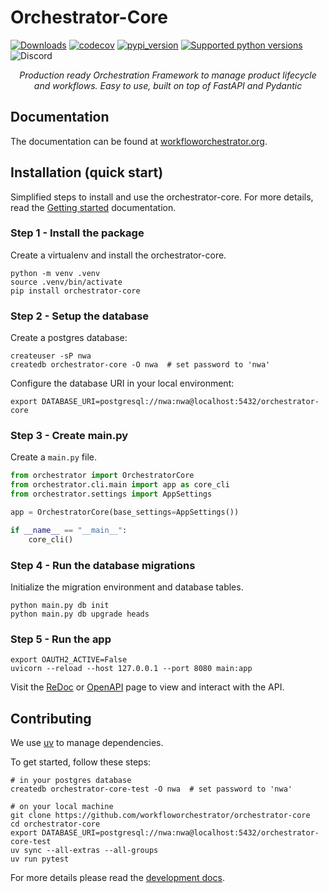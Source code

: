 # Orchestrator-Core

[![Downloads](https://pepy.tech/badge/orchestrator-core/month)](https://pepy.tech/project/orchestrator-core)
[![codecov](https://codecov.io/gh/workfloworchestrator/orchestrator-core/branch/main/graph/badge.svg?token=5ANQFI2DHS)](https://codecov.io/gh/workfloworchestrator/orchestrator-core)
[![pypi_version](https://img.shields.io/pypi/v/orchestrator-core?color=%2334D058&label=pypi%20package)](https://pypi.org/project/orchestrator-core)
[![Supported python versions](https://img.shields.io/pypi/pyversions/orchestrator-core.svg?color=%2334D058)](https://pypi.org/project/orchestrator-core)
![Discord](https://img.shields.io/discord/1295834294270558280?style=flat&logo=discord&label=discord&link=https%3A%2F%2Fdiscord.gg%fQkQn5ajFR)

<p style="text-align: center"><em>Production ready Orchestration Framework to manage product lifecycle and workflows. Easy to use, built on top of FastAPI and Pydantic</em></p>

## Documentation

The documentation can be found at [workfloworchestrator.org](https://workfloworchestrator.org/orchestrator-core/).

## Installation (quick start)

Simplified steps to install and use the orchestrator-core.
For more details, read the [Getting started](https://workfloworchestrator.org/orchestrator-core/getting-started/base/) documentation.

### Step 1 - Install the package

Create a virtualenv and install the orchestrator-core.

```shell
python -m venv .venv
source .venv/bin/activate
pip install orchestrator-core
```

### Step 2 - Setup the database

Create a postgres database:

```shell
createuser -sP nwa
createdb orchestrator-core -O nwa  # set password to 'nwa'
```

Configure the database URI in your local environment:

```
export DATABASE_URI=postgresql://nwa:nwa@localhost:5432/orchestrator-core
```

### Step 3 - Create main.py

Create a `main.py` file.

```python
from orchestrator import OrchestratorCore
from orchestrator.cli.main import app as core_cli
from orchestrator.settings import AppSettings

app = OrchestratorCore(base_settings=AppSettings())

if __name__ == "__main__":
    core_cli()
```

### Step 4 - Run the database migrations

Initialize the migration environment and database tables.

```shell
python main.py db init
python main.py db upgrade heads
```

### Step 5 - Run the app

```shell
export OAUTH2_ACTIVE=False
uvicorn --reload --host 127.0.0.1 --port 8080 main:app
```

Visit the [ReDoc](http://127.0.0.1:8080/api/redoc) or [OpenAPI](http://127.0.0.1:8080/api/docs) page to view and interact with the API.

## Contributing

We use [uv](https://docs.astral.sh/uv/getting-started/installation/) to manage dependencies.

To get started, follow these steps:

```shell
# in your postgres database
createdb orchestrator-core-test -O nwa  # set password to 'nwa'

# on your local machine
git clone https://github.com/workfloworchestrator/orchestrator-core
cd orchestrator-core
export DATABASE_URI=postgresql://nwa:nwa@localhost:5432/orchestrator-core-test
uv sync --all-extras --all-groups
uv run pytest
```

For more details please read the [development docs](https://workfloworchestrator.org/orchestrator-core/contributing/development/).
